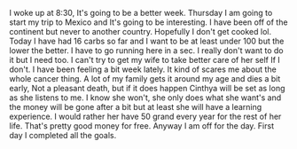 I woke up at 8:30, It's going to be a better week. Thursday I am going to start my trip to Mexico and It's going to be interesting. I have been off of the continent but never to another country. Hopefully I don't get cooked lol. Today I have had 16 carbs so far and I want to be at least under 100 but the lower the better. I have to go running here in a sec. I really don't want to do it but I need too. I can't try to get my wife to take better care of her self If I don't. I have been feeling a bit week lately. It kind of scares me about the whole cancer thing. A lot of my family gets it around my age and dies a bit early, Not a pleasant death, but if it does happen Cinthya will be set as long as she listens to me. I know she won't, she only does what she want's and the money will be gone after a bit but at least she will have a learning experience. I would rather her have 50 grand every year for the rest of her life. That's pretty good money for free. Anyway I am off for the day. First day I completed all the goals.
